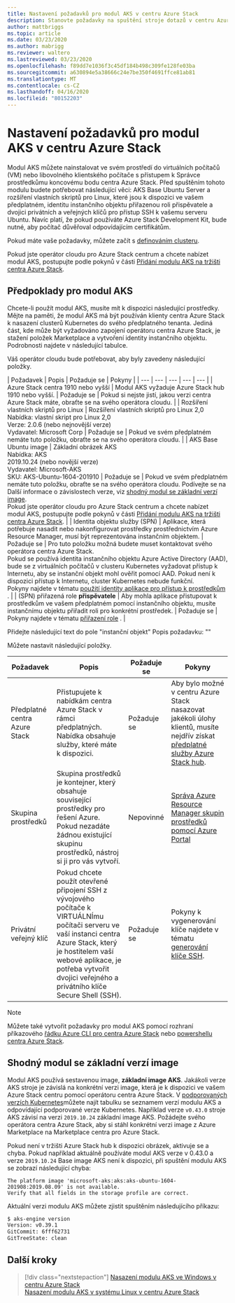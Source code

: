 ```yaml
---
title: Nastavení požadavků pro modul AKS v centru Azure Stack
description: Stanovte požadavky na spuštění stroje dotazů v centru Azure Stack.
author: mattbriggs
ms.topic: article
ms.date: 03/23/2020
ms.author: mabrigg
ms.reviewer: waltero
ms.lastreviewed: 03/23/2020
ms.openlocfilehash: f89dd7e1036f3c45df184b498c309fe128fe03ba
ms.sourcegitcommit: a630894e5a38666c24e7be350f4691ffce81ab81
ms.translationtype: MT
ms.contentlocale: cs-CZ
ms.lasthandoff: 04/16/2020
ms.locfileid: "80152203"
---
```

# <a name="set-up-the-prerequisites-for-the-aks-engine-on-azure-stack-hub"></a>Nastavení požadavků pro modul AKS v centru Azure Stack

Modul AKS můžete nainstalovat ve svém prostředí do virtuálních počítačů (VM) nebo libovolného klientského počítače s přístupem k Správce prostředkůmu koncovému bodu centra Azure Stack. Před spuštěním tohoto modulu budete potřebovat následující věci: AKS Base Ubuntu Server a rozšíření vlastních skriptů pro Linux, které jsou k dispozici ve vašem předplatném, identitu instančního objektu přiřazenou roli přispěvatele a dvojici privátních a veřejných klíčů pro přístup SSH k vašemu serveru Ubuntu. Navíc platí, že pokud používáte Azure Stack Development Kit, bude nutné, aby počítač důvěřoval odpovídajícím certifikátům.

Pokud máte vaše požadavky, můžete začít s [definováním clusteru](azure-stack-kubernetes-aks-engine-deploy-cluster.md).

Pokud jste operátor cloudu pro Azure Stack centrum a chcete nabízet modul AKS, postupujte podle pokynů v části [Přidání modulu AKS na tržišti centra Azure Stack](../operator/azure-stack-aks-engine.md).

## <a name="prerequisites-for-the-aks-engine"></a>Předpoklady pro modul AKS

Chcete-li použít modul AKS, musíte mít k dispozici následující prostředky. Mějte na paměti, že modul AKS má být používán klienty centra Azure Stack k nasazení clusterů Kubernetes do svého předplatného tenanta. Jediná část, kde může být vyžadováno zapojení operátoru centra Azure Stack, je stažení položek Marketplace a vytvoření identity instančního objektu. Podrobnosti najdete v následující tabulce.

Váš operátor cloudu bude potřebovat, aby byly zavedeny následující položky.

| Požadavek | Popis | Požaduje se | Pokyny |
| --- | --- | --- | --- | --- |
| Azure Stack centra 1910 nebo vyšší | Modul AKS vyžaduje Azure Stack hub 1910 nebo vyšší. | Požaduje se | Pokud si nejste jistí, jakou verzi centra Azure Stack máte, obraťte se na svého operátora cloudu. |
| Rozšíření vlastních skriptů pro Linux | Rozšíření vlastních skriptů pro Linux 2,0<br>Nabídka: vlastní skript pro Linux 2,0<br>Verze: 2.0.6 (nebo nejnovější verze)<br>Vydavatel: Microsoft Corp | Požaduje se | Pokud ve svém předplatném nemáte tuto položku, obraťte se na svého operátora cloudu. |
| AKS Base Ubuntu image | Základní obrázek AKS<br>Nabídka: AKS<br> 2019.10.24 (nebo novější verze)<br>Vydavatel: Microsoft-AKS<br>SKU: AKS-Ubuntu-1604-201910 | Požaduje se | Pokud ve svém předplatném nemáte tuto položku, obraťte se na svého operátora cloudu. Podívejte se na Další informace o závislostech verze, viz [shodný modul se základní verzí image](#matching-engine-to-base-image-version).<br> Pokud jste operátor cloudu pro Azure Stack centrum a chcete nabízet modul AKS, postupujte podle pokynů v části [Přidání modulu AKS na tržišti centra Azure Stack](../operator/azure-stack-aks-engine.md). |
| Identita objektu služby (SPN) |  Aplikace, která potřebuje nasadit nebo nakonfigurovat prostředky prostřednictvím Azure Resource Manager, musí být reprezentována instančním objektem. | Požaduje se | Pro tuto položku možná budete muset kontaktovat svého operátora centra Azure Stack.<br>Pokud se používá identita instančního objektu Azure Active Directory (AAD), bude se z virtuálních počítačů v clusteru Kubernetes vyžadovat přístup k Internetu, aby se instanční objekt mohl ověřit pomocí AAD. Pokud není k dispozici přístup k Internetu, cluster Kubernetes nebude funkční.<br>Pokyny najdete v tématu [použití identity aplikace pro přístup k prostředkům](https://docs.microsoft.com/azure-stack/operator/azure-stack-create-service-principals) . |
| (SPN) přiřazená role **přispěvatele** | Aby mohla aplikace přistupovat k prostředkům ve vašem předplatném pomocí instančního objektu, musíte instančnímu objektu přiřadit roli pro konkrétní prostředek. | Požaduje se | Pokyny najdete v tématu [přiřazení role](https://docs.microsoft.com/azure-stack/operator/azure-stack-create-service-principals#assign-a-role) . |


Přidejte následující text do pole "instanční objekt" Popis požadavku: ""



Můžete nastavit následující položky.

| Požadavek | Popis | Požaduje se | Pokyny |
| --- | --- | --- | --- |
| Předplatné centra Azure Stack | Přistupujete k nabídkám centra Azure Stack v rámci předplatných. Nabídka obsahuje služby, které máte k dispozici. | Požaduje se | Aby bylo možné v centru Azure Stack nasazovat jakékoli úlohy klientů, musíte nejdřív získat [předplatné služby Azure Stack hub](https://docs.microsoft.com/azure-stack/user/azure-stack-subscribe-services). |
| Skupina prostředků | Skupina prostředků je kontejner, který obsahuje související prostředky pro řešení Azure. Pokud nezadáte žádnou existující skupinu prostředků, nástroj si ji pro vás vytvoří. | Nepovinné | [Správa Azure Resource Manager skupin prostředků pomocí Azure Portal](https://docs.microsoft.com/azure/azure-resource-manager/manage-resource-groups-portal) |
| Privátní veřejný klíč | Pokud chcete použít otevřené připojení SSH z vývojového počítače k VIRTUÁLNÍmu počítači serveru ve vaší instanci centra Azure Stack, který je hostitelem vaší webové aplikace, je potřeba vytvořit dvojici veřejného a privátního klíče Secure Shell (SSH). | Požaduje se | Pokyny k vygenerování klíče najdete v tématu [generování klíče SSH](https://docs.microsoft.com/azure-stack/user/azure-stack-dev-start-howto-ssh-public-key).|


> [!Note]  
> Můžete také vytvořit požadavky pro modul AKS pomocí rozhraní příkazového [řádku Azure CLI pro centra Azure Stack](https://docs.microsoft.com/azure-stack/user/azure-stack-version-profiles-azurecli2) nebo [powershellu centra Azure Stack](https://docs.microsoft.com/azure-stack/operator/azure-stack-powershell-install).

## <a name="matching-engine-to-base-image-version"></a>Shodný modul se základní verzí image

Modul AKS používá sestavenou image, **základní image AKS**. Jakákoli verze AKS stroje je závislá na konkrétní verzi image, která je k dispozici ve vašem Azure Stack centru pomocí operátoru centra Azure Stack. V [podporovaných verzích Kubernetes](https://github.com/Azure/aks-engine/blob/master/docs/topics/azure-stack.md#supported-kubernetes-versions)můžete najít tabulku se seznamem verzí modulu AKS a odpovídající podporované verze Kubernetes. Například verze `v0.43.0` stroje AKS závisí na verzi `2019.10.24` základní image AKS. Požádejte svého operátora centra Azure Stack, aby si stáhl konkrétní verzi image z Azure Marketplace na Marketplace centra pro Azure Stack.

Pokud není v tržišti Azure Stack hub k dispozici obrázek, aktivuje se a chyba. Pokud například aktuálně používáte modul AKS verze v 0.43.0 a verze `2019.10.24` Base image AKS není k dispozici, při spuštění modulu AKS se zobrazí následující chyba: 

```Text  
The platform image 'microsoft-aks:aks:aks-ubuntu-1604-201908:2019.08.09' is not available. 
Verify that all fields in the storage profile are correct.
```

Aktuální verzi modulu AKS můžete zjistit spuštěním následujícího příkazu:

```bash  
$ aks-engine version
Version: v0.39.1
GitCommit: 6fff62731
GitTreeState: clean
```

## <a name="next-steps"></a>Další kroky

> [!div class="nextstepaction"]
> [Nasazení modulu AKS ve Windows v centru Azure Stack](azure-stack-kubernetes-aks-engine-deploy-windows.md)  
> [Nasazení modulu AKS v systému Linux v centru Azure Stack](azure-stack-kubernetes-aks-engine-deploy-linux.md)